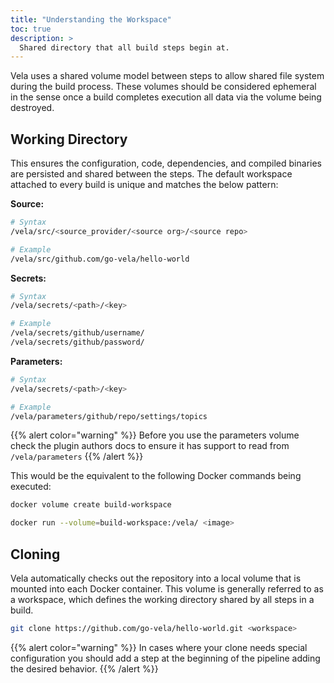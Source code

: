 ```yaml
---
title: "Understanding the Workspace"
toc: true
description: >
  Shared directory that all build steps begin at.
---
```


Vela uses a shared volume model between steps to allow shared file system during the build process. These volumes should be considered ephemeral in the sense once a build completes execution all data via the volume being destroyed. 

## Working Directory

This ensures the configuration, code, dependencies, and compiled binaries are persisted and shared between the steps. The default workspace attached to every build is unique and matches the below pattern:

**Source:**

```sh
# Syntax
/vela/src/<source_provider/<source org>/<source repo>

# Example
/vela/src/github.com/go-vela/hello-world
```

**Secrets:**

```sh
# Syntax
/vela/secrets/<path>/<key>

# Example
/vela/secrets/github/username/
/vela/secrets/github/password/
```

**Parameters:**

```sh
# Syntax
/vela/secrets/<path>/<key>

# Example
/vela/parameters/github/repo/settings/topics
```

{{% alert color="warning" %}}
Before you use the parameters volume check the plugin authors docs to ensure it has support to read from `/vela/parameters`
{{% /alert %}}

This would be the equivalent to the following Docker commands being executed:

```sh
docker volume create build-workspace

docker run --volume=build-workspace:/vela/ <image>
```

## Cloning

Vela automatically checks out the repository into a local volume that is mounted into each Docker container. This volume is generally referred to as a workspace, which defines the working directory shared by all steps in a build.

```sh
git clone https://github.com/go-vela/hello-world.git <workspace>
```
{{% alert color="warning" %}}
In cases where your clone needs special configuration you should add a step at the beginning of the pipeline adding the desired behavior.
{{% /alert %}}